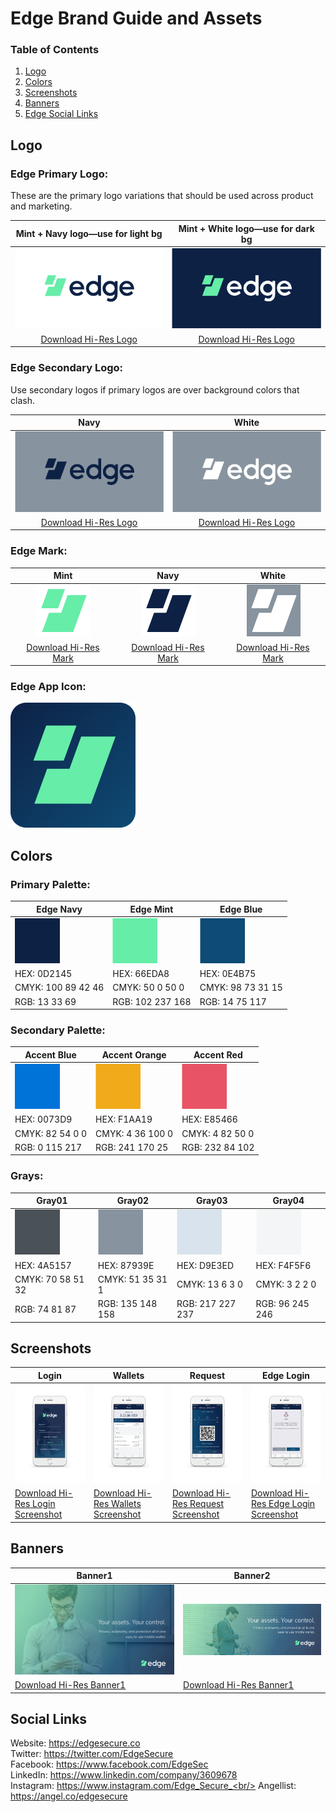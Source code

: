 # Edge Brand Guide and Assets

### Table of Contents
1. [Logo](#logo)
2. [Colors](#colors)
3. [Screenshots](#screenshots)
4. [Banners](#banners)
5. [Edge Social Links](#edge-social-links)

## Logo

### Edge Primary Logo:
These are the primary logo variations that should be used across product and marketing. 

| Mint + Navy logo—use for light bg | Mint + White logo—use for dark bg |
| :-------------: |:-------------:|
| ![Master Logo Mint and Navy](https://github.com/Reipun/waffle-beans/blob/master/Logo-MintNavy.png) | ![Master Logo Mint and White](https://github.com/Reipun/waffle-beans/blob/master/Logo-MintWhite.png) |
| [Download Hi-Res Logo](https://github.com/Reipun/waffle-beans/blob/master/Edge_MasterLogo_LightBg.png)| [Download Hi-Res Logo](https://github.com/Reipun/waffle-beans/blob/master/Edge_MasterLogo_LightBg.png)|


### Edge Secondary Logo:
Use secondary logos if primary logos are over background colors that clash. 

| Navy | White |
| :-------------: |:-------------:|
| ![Secondary Logo Navy](https://github.com/Reipun/waffle-beans/blob/master/Logo-Navy.png) | ![Secondary Logo Navy](https://github.com/Reipun/waffle-beans/blob/master/Logo-White.png) |
| [Download Hi-Res Logo](https://github.com/Reipun/waffle-beans/blob/master/Edge_MasterLogo_LightBg.png)| [Download Hi-Res Logo](https://github.com/Reipun/waffle-beans/blob/master/Edge_MasterLogo_LightBg.png)| [Download Hi-Res Logo](https://github.com/Reipun/waffle-beans/blob/master/Edge_MasterLogo_LightBg.png)|


### Edge Mark:

| Mint | Navy | White |
| :-------------: |:-------------:|:-------------:|
| ![Master Logo Mint and Navy](https://github.com/Reipun/waffle-beans/blob/master/Mark-Mint.png) | ![Master Logo Mint and White](https://github.com/Reipun/waffle-beans/blob/master/Mark-Navy.png) | ![Master Logo Mint and White](https://github.com/Reipun/waffle-beans/blob/master/Mark-White.png)
| [Download Hi-Res Mark](https://github.com/Reipun/waffle-beans/blob/master/Edge_MasterLogo_LightBg.png)| [Download Hi-Res Mark](https://github.com/Reipun/waffle-beans/blob/master/Edge_MasterLogo_LightBg.png)| [Download Hi-Res Mark](https://github.com/Reipun/waffle-beans/blob/master/Edge_MasterLogo_LightBg.png)|

### Edge App Icon:

![Edge App Icon](https://github.com/Reipun/waffle-beans/blob/master/Edge_app_icon.png)


## Colors

### Primary Palette:

| Edge Navy | Edge Mint | Edge Blue |
|-------------|-------------|-------------|
| ![Edge Navy](https://github.com/Reipun/waffle-beans/blob/master/Edge_color_navy.png) | ![Edge Mint](https://github.com/Reipun/waffle-beans/blob/master/Edge_color_mint.png) | ![Edge Blue](https://github.com/Reipun/waffle-beans/blob/master/Edge_color_blue.png)| 
| HEX: 0D2145 | HEX: 66EDA8 | HEX: 0E4B75 |
| CMYK: 100 89 42 46 | CMYK: 50 0 50 0 | CMYK: 98 73 31 15 |
| RGB: 13 33 69 | RGB: 102 237 168 | RGB: 14 75 117 |


### Secondary Palette:

| Accent Blue | Accent Orange | Accent Red |
|-------------|-------------|-------------|
| ![Accent Blue](https://github.com/Reipun/waffle-beans/blob/master/Edge_color_accent_blue.png) | ![Accent Orange](https://github.com/Reipun/waffle-beans/blob/master/Edge_color_accent_orange.png) | ![Accent Red](https://github.com/Reipun/waffle-beans/blob/master/Edge_color_accent_red.png)| 
| HEX: 0073D9 | HEX: F1AA19 | HEX: E85466 |
| CMYK: 82 54 0 0 | CMYK: 4 36 100 0 | CMYK: 4 82 50 0 |
| RGB: 0 115 217 | RGB: 241 170 25 | RGB: 232 84 102 |


### Grays:

| Gray01 | Gray02 | Gray03 | Gray04 |
|-------------|-------------|-------------|-------------|
| ![Gray01](https://github.com/Reipun/waffle-beans/blob/master/Edge_color_gray01.png) | ![Gray02](https://github.com/Reipun/waffle-beans/blob/master/Edge_color_gray02.png) | ![Gray03](https://github.com/Reipun/waffle-beans/blob/master/Edge_color_gray03.png)| ![Gray04](https://github.com/Reipun/waffle-beans/blob/master/Edge_color_gray04.png)|
| HEX: 4A5157 | HEX: 87939E | HEX: D9E3ED | HEX: F4F5F6 |
| CMYK: 70 58 51 32 | CMYK: 51 35 31 1 | CMYK: 13 6 3 0 | CMYK: 3 2 2 0 |
| RGB: 74 81 87 | RGB: 135 148 158 | RGB: 217 227 237 | RGB: 96 245 246 |



## Screenshots

| Login | Wallets | Request | Edge Login |
|-------------|-------------|-------------|-------------|
| ![Login](https://github.com/Reipun/waffle-beans/blob/master/Visual%20Assets/Screenshots/Edge_screenshot_login.png) | ![Wallets](https://github.com/Reipun/waffle-beans/blob/master/Visual%20Assets/Screenshots/Edge_screenshot_wallets.png) | ![Request](https://github.com/Reipun/waffle-beans/blob/master/Visual%20Assets/Screenshots/Edge_screenshot_request.png)| ![Edge Login](https://github.com/Reipun/waffle-beans/blob/master/Visual%20Assets/Screenshots/Edge_screenshot_edgelogin.png)|
| [Download Hi-Res Login Screenshot](https://github.com/Reipun/waffle-beans/blob/master/Visual%20Assets/Screenshots/Edge_screenshot_login.png) | [Download Hi-Res Wallets Screenshot](https://github.com/Reipun/waffle-beans/blob/master/Visual%20Assets/Screenshots/Edge_screenshot_wallets.png) | [Download Hi-Res Request Screenshot](https://github.com/Reipun/waffle-beans/blob/master/Visual%20Assets/Screenshots/Edge_screenshot_request.png) | [Download Hi-Res Edge Login Screenshot](https://github.com/Reipun/waffle-beans/blob/master/Visual%20Assets/Screenshots/Edge_screenshot_edgelogin.png) |


## Banners

| Banner1 | Banner2 | 
|-------------|-------------|
| ![Banner 1](https://github.com/Reipun/waffle-beans/blob/master/Visual%20Assets/banners/Edge_banner_bg.png) | ![Banner 2](https://github.com/Reipun/waffle-beans/blob/master/Visual%20Assets/banners/Edge_banner_long.png) |
| [Download Hi-Res Banner1](https://github.com/Reipun/waffle-beans/blob/master/Edge_MasterLogo_LightBg.png) | [Download Hi-Res Banner1](https://github.com/Reipun/waffle-beans/blob/master/Edge_MasterLogo_LightBg.png) | 



## Social Links
Website: https://edgesecure.co<br/> 
Twitter: https://twitter.com/EdgeSecure<br/>
Facebook: https://www.facebook.com/EdgeSec<br/>
LinkedIn: https://www.linkedin.com/company/3609678<br/>
Instagram: https://www.instagram.com/Edge_Secure_<br/>
Angellist: https://angel.co/edgesecure





